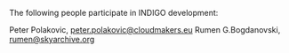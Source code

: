 The following people participate in INDIGO development:

Peter Polakovic, peter.polakovic@cloudmakers.eu
Rumen G.Bogdanovski, rumen@skyarchive.org
